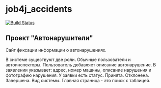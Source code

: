 # job4j_accidents
[![Build Status](https://app.travis-ci.com/ftptpf/job4j_accidents.svg?branch=master)](https://app.travis-ci.com/ftptpf/job4j_accidents)

## Проект "Автонарушители"

Сайт фиксации информации о автонарушениях.

В системе существуют две роли. Обычные пользователи и автоинспекторы.
Пользователь добавляет описание автонарушение.
В заявлении указывает: адрес, номер машины, описание нарушения и фотографию нарушения.
У заявки есть статус. Принята. Отклонена. Завершена.
Вид системы. Главная страница - это поиск с таблицей.

